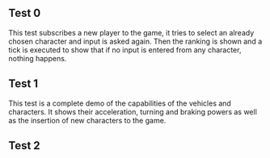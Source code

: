 ## Test 0
This test subscribes a new player to the game, it tries to select an already chosen character and input is asked again. Then the ranking is shown and a tick is executed to show that if no input is entered from any character, nothing happens.

## Test 1
This test is a complete demo of the capabilities of the vehicles and characters. It shows their acceleration, turning and braking powers as well as the insertion of new characters to the game.

## Test 2
